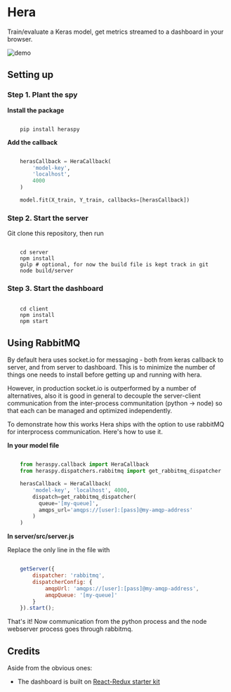 # Hera

Train/evaluate a Keras model, get metrics streamed to a dashboard in your browser.

![demo](https://j.gifs.com/3lO37p.gif)

## Setting up

### Step 1. Plant the spy

**Install the package**

```

    pip install heraspy

```

**Add the callback**

```python

    herasCallback = HeraCallback(
        'model-key',
        'localhost',
        4000
    )

    model.fit(X_train, Y_train, callbacks=[herasCallback])

```

### Step 2. Start the server

Git clone this repository, then run

```

    cd server
    npm install
    gulp # optional, for now the build file is kept track in git
    node build/server
```


### Step 3. Start the dashboard

```

    cd client
    npm install
    npm start
```


## Using RabbitMQ


By default hera uses socket.io for messaging - both from keras callback to server, and from server to dashboard. This is to minimize the number of things one needs to install before getting up and running with hera.

However, in production socket.io is outperformed by a number of alternatives, also it is good in general to decouple the server-client communication from the inter-process communitation (python -> node) so that each can be managed and optimized independently.

To demonstrate how this works Hera ships with the option to use rabbitMQ for interprocess communication. Here's how to use it.

**In your model file**

```python

    from heraspy.callback import HeraCallback
    from heraspy.dispatchers.rabbitmq import get_rabbitmq_dispatcher

    herasCallback = HeraCallback(
        'model-key', 'localhost', 4000,
        dispatch=get_rabbitmq_dispatcher(
          queue='[my-queue]',
          amqps_url='amqps://[user]:[pass]@my-amqp-address'
        )
    )

```


**In server/src/server.js**

Replace the only line in the file with
```js

    getServer({
        dispatcher: 'rabbitmq',
        dispatcherConfig: {
            amqpUrl: 'amqps://[user]:[pass]@my-amqp-address',
            amqpQueue: '[my-queue]'
        }
    }).start();


```

That's it! Now communication from the python process and the node webserver process goes through rabbitmq.

## Credits

Aside from the obvious ones:

- The dashboard is built on [React-Redux starter kit](https://github.com/davezuko/react-redux-starter-kit)
